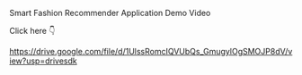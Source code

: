 Smart Fashion Recommender Application
Demo Video

Click here  👇

https://drive.google.com/file/d/1UlssRomcIQVUbQs_GmugylOgSMOJP8dV/view?usp=drivesdk
